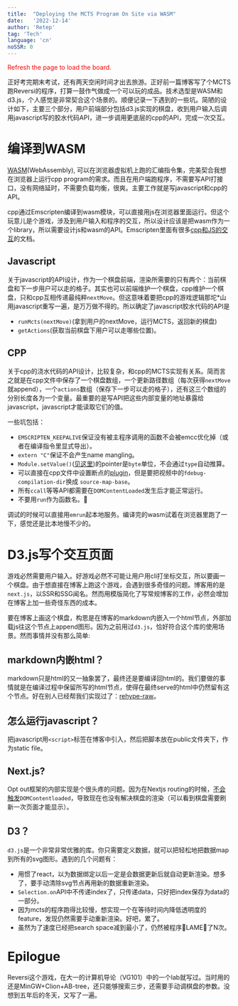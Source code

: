 ```yaml
---
title:  "Deploying the MCTS Program On Site via WASM"
date:   '2022-12-14'
author: 'Retep' 
tag: 'Tech'
language: 'cn'
noSSR: 0
---
```

<script src="https://d3js.org/d3.v7.min.js"></script>
<script src="/scripts/glue.js"></script>
<script src="/scripts/mcts.js"></script>
<script src="/scripts/reversi.js"></script>

<div id="mcts">
<span id="mcts-loading" style="color: red">Refresh the page to load the board.</span>
</div>


正好考完期末考试，还有两天空闲时间才出去旅游。正好前一篇博客写了个MCTS跑Reversi的程序，打算一鼓作气做成一个可以玩的成品。技术选型是WASM和d3.js，个人感觉是非常契合这个场景的。顺便记录一下遇到的一些坑。简陋的设计如下，主要三个部分，用户前端部分包括d3.js实现的棋盘，收到用户输入后调用javascript写的胶水代码API，进一步调用更底层的cpp的API，完成一次交互。


# 编译到WASM
[WASM](https://webassembly.github.io/spec/core/index.html)(WebAssembly), 可以在浏览器虚拟机上跑的汇编指令集，完美契合我想在浏览器上运行cpp program的需求。而且在用户端跑程序，不需要写API打接口，没有网络延时，不需要负载均衡，很爽。主要工作就是写javascript和cpp的API。

cpp通过Emscripten编译到wasm模块，可以直接用js在浏览器里面运行。但这个玩意儿是个游戏，涉及到用户输入和程序的交互，所以设计应该是把wasm作为一个library，所以需要设计js和wasm的API。Emscripten里面有很多[cpp和JS的交互](https://emscripten.org/docs/porting/connecting_cpp_and_javascript/Interacting-with-code.html#interacting-with-code-ccall-cwrap)的文档。


## Javascript
关于javascript的API设计，作为一个棋盘前端，渲染所需要的只有两个：当前棋盘和下一步用户可以走的格子。其实也可以前端维护一个棋盘，cpp维护一个棋盘，只和cpp互相传递最纯粹`nextMove`。但这意味着要把cpp的游戏逻辑那坨*山用javascript重写一遍，是万万做不得的。所以确定了javascript胶水代码的API是
- `runMcts(nextMove)`(拿到用户的nextMove，运行MCTS，返回新的棋盘)
- `getActions`(获取当前棋盘下用户可以走哪些位置)。

## CPP
关于cpp的浇水代码的API设计，比较复杂，和cpp的MCTS实现有关系。简而言之就是在cpp文件中保存了一个棋盘数组，一个更新路径数组（每次获得`nextMove`就append），一个`actions`数组（保存下一步可以走的格子），还有这三个数组的分别长度各为一个变量。最重要的是写API把这些内部变量的地址暴露给javascript，javascript才能读取它们的值。

一些坑包括：
- `EMSCRIPTEN_KEEPALIVE`保证没有被主程序调用的函数不会被emcc优化掉（或者在编译指令里显式导出）。
- `extern "C"`保证不会产生name mangling。
- `Module.setValue()`([见这里](https://emscripten.org/docs/api_reference/preamble.js.html#setValue))的pointer是`byte`单位，不会通过`type`自动推算。
- 可以直接在cpp文件中设置断点的[plugin](https://developer.chrome.com/blog/wasm-debugging-2020/)，但是要把视频中的`fdebug-compilation-dir`换成 `source-map-base`。
- 所有`ccall`等等API都需要在`DOMContentLoaded`发生后才能正常运行。
- 不要用`run`作为函数名。🫠


调试的时候可以直接用`emrun`起本地服务。编译完的wasm试着在浏览器里跑了一下，感觉还是比本地慢不少的。

# D3.js写个交互页面

游戏必然需要用户输入。好游戏必然不可能让用户用cli打坐标交互，所以要画一个棋盘。由于想直接在博客上跑这个游戏，会遇到很多奇怪的问题。博客用的是`next.js`，以SSR和SSG闻名。然而用模版简化了写常规博客的工作，必然会增加在博客上加一些奇怪东西的成本。

要在博客上画这个棋盘，构思是在博客的markdown内嵌入一个html节点，外部加载js往这个节点上append图形。因为之前用过`d3.js`，恰好符合这个库的使用场景。然而事情并没有那么简单:


## markdown内嵌html？
markdown只是html的又一抽象罢了，最终还是要编译回html的。我们要做的事情就是在编译过程中保留所写的html节点，使得在最终serve的html中仍然留有这个节点。好在别人已经帮我们实现过了：[rehype-raw](https://github.com/rehypejs/rehype-raw)。

## 怎么运行javascript？
把javascript用`<script>`标签在博客中引入，然后把脚本放在public文件夹下，作为static file。

## Next.js?
Opt out框架的内部实现是个很头疼的问题。因为在Nextjs routing的时候，[不会触发](https://github.com/vercel/next.js/discussions/36622)`DOMContentloaded`，导致现在也没有解决棋盘的渲染（可以看到棋盘需要刷新一次页面才能显示）。


## D3？
`d3.js`是一个非常非常优雅的库。你只需要定义数据，就可以把轻松地把数据map到所有的svg图形。遇到的几个问题有：

- 用惯了react，以为数据绑定以后一定是会数据更新后就自动更新渲染。想多了，要手动清除svg节点再用新的数据重新渲染。
- `Selection.on`API中不传递index了，只传递data，只好把index保存为data的一部分。
- 因为mcts的程序跑得比较慢，想实现一个在等待时间内降低透明度的feature，发现仍然需要手动重新渲染。好吧，累了。
- 虽然为了速度已经把search space减到最小了，仍然被程序🤡LAME🤡了N次。


# Epilogue

Reversi这个游戏，在大一的计算机导论（VG101）中的一个lab就写过。当时用的还是MinGW+Clion+AB-tree，还只能够搜索三步，还需要手动调棋盘的参数。没想到五年后的冬天，又写了一遍。

